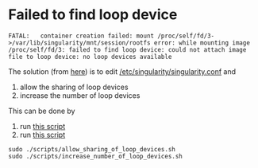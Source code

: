 # Failed to find loop device

```
FATAL:   container creation failed: mount /proc/self/fd/3->/var/lib/singularity/mnt/session/rootfs error: while mounting image /proc/self/fd/3: failed to find loop device: could not attach image file to loop device: no loop devices available
```

The solution (from [here](https://github.com/sylabs/singularity/issues/1499#issuecomment-1493282259))
is to edit [/etc/singularity/singularity.conf](https://docs.sylabs.io/guides/latest/admin-guide/configfiles.html#singularity-conf) 
and 

  1. allow the sharing of loop devices
  2. increase the number of loop devices

This can be done by 

  1. run [this script](scripts/allow_sharing_of_loop_devices.sh) 
  2. run [this script](scripts/increase_number_of_loop_devices.sh)

```
sudo ./scripts/allow_sharing_of_loop_devices.sh
sudo ./scripts/increase_number_of_loop_devices.sh
```


